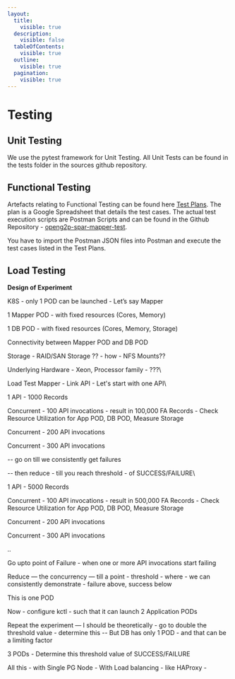 ```yaml
---
layout:
  title:
    visible: true
  description:
    visible: false
  tableOfContents:
    visible: true
  outline:
    visible: true
  pagination:
    visible: true
---
```


# Testing

## Unit Testing

We use the pytest framework for Unit Testing. All Unit Tests can be found in the tests folder in the sources github repository.

## Functional Testing

Artefacts relating to Functional Testing can be found here [Test Plans](https://drive.google.com/drive/folders/1SzlkpSnl2E1y9hLOpH\_CeZkVvE9F8qt1). The plan is a Google Spreadsheet that details the test cases. The actual test execution scripts are Postman Scripts and can be found in the Github Repository - [openg2p-spar-mapper-test](https://github.com/OpenG2P/openg2p-spar-mapper-test.git).

You have to import the Postman JSON files into Postman and execute the test cases listed in the Test Plans.

## Load Testing

**Design of Experiment**

K8S - only 1 POD can be launched - Let’s say Mapper

1 Mapper POD - with fixed resources (Cores, Memory)

1 DB POD - with fixed resources (Cores, Memory, Storage)

Connectivity between Mapper POD and DB POD

Storage - RAID/SAN Storage ?? - how - NFS Mounts??

Underlying Hardware - Xeon, Processor family - ???\


Load Test Mapper - Link API - Let's start with one API\


1 API - 1000 Records

Concurrent - 100 API invocations - result in 100,000 FA Records - Check Resource Utilization for App POD, DB POD, Measure Storage

Concurrent - 200 API invocations

Concurrent - 300 API invocations

\-- go on till we consistently get failures

\-- then reduce - till you reach threshold - of SUCCESS/FAILURE\


1 API - 5000 Records

Concurrent - 100 API invocations - result in 500,000 FA Records - Check Resource Utilization for App POD, DB POD, Measure Storage

Concurrent - 200 API invocations

Concurrent - 300 API invocations

..

Go upto point of Failure - when one or more API invocations start failing

Reduce — the concurrency — till a point - threshold - where - we can consistently demonstrate - failure above, success below

This is one POD

Now - configure kctl - such that it can launch 2 Application PODs

Repeat the experiment — I should be theoretically - go to double the threshold value - determine this -- But DB has only 1 POD - and that can be a limiting factor

3 PODs - Determine this threshold value of SUCCESS/FAILURE

All this - with Single PG Node - With Load balancing - like HAProxy -&#x20;
